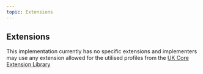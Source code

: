 ```yaml
---
topic: Extensions
---
```

## Extensions

This implementation currently has no specific extensions and implementers may use any extension allowed for the utilised profiles from the [UK Core Extension Library](https://simplifier.net/guide/UKCoreDevelopment/ExtensionLibrary)